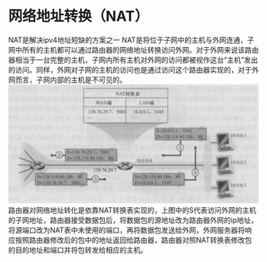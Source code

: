 # 网络地址转换（NAT）
NAT是解决ipv4地址短缺的方案之一
NAT是将位于子网中的主机与外网连通，子网中所有的主机都可以通过路由器的网络地址转换访问外网。对于外网来说该路由器相当于一台完整的主机，子网内所有主机对外网的访问都被视作这台“主机”发出的访问。同样，外网对子网的主机的访问也是通过访问这个路由器实现的，对于外网而言，子网内部的主机是不可见的。
![20190725144415.png](https://raw.githubusercontent.com/zdzh/pothos/master/img/20190725144415.png)
路由器对网络地址转化是依靠NAT转换表实现的，上图中的S代表访问外网的主机的子网地址，路由器接受数据包后，将数据包的源地址改为路由器外网的ip地址，将源端口改为NAT表中未使用的端口，再将数据包发送给外网，外网服务器将响应按照路由器修改后的包中的地址返回给路由器，路由器对照NAT转换表修改包的目的地址和端口并将包转发给相应的主机。